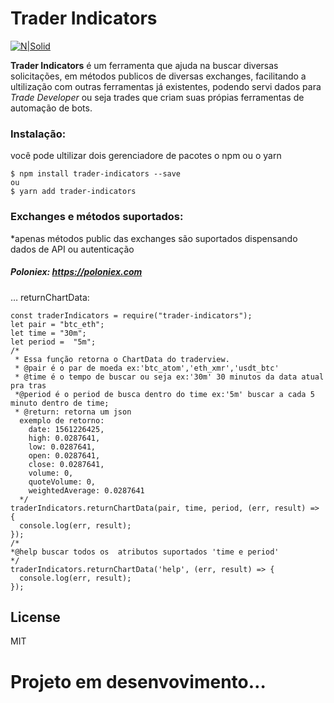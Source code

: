 <h1><a id="Trader_Indicators_0"></a>Trader Indicators</h1>
<p><a href="https://www.npmjs.com/package/trader-indicators"><img src="http://i65.tinypic.com/2dtvm89.jpg" alt="N|Solid"></a></p>
<p><strong>Trader Indicators</strong> é um ferramenta que ajuda na buscar diversas solicitações, em métodos publicos de diversas exchanges, facilitando a ultilização com outras ferramentas já existentes, podendo servi dados para <em>Trade Developer</em> ou seja  trades que criam suas própias ferramentas de automação de bots.</p>
<h3><a id="Instalao_7"></a>Instalação:</h3>
<p>você pode ultilizar dois gerenciadore de pacotes o npm ou o yarn</p>
<pre><code class="language-sh">$ npm install trader-indicators --save
ou
$ yarn add trader-indicators
</code></pre>
<h3><a id="Exchanges_e_mtodos_suportados_16"></a>Exchanges e métodos suportados:</h3>
<p>*apenas métodos public das exchanges são suportados dispensando dados de API ou autenticação</p>
<h5><a id="Poloniex__httpspoloniexcom_18"></a>Poloniex:  <a href="https://poloniex.com">https://poloniex.com</a></h5>
<p>… returnChartData:</p>
<pre><code class="language-js"><span class="hljs-keyword">const</span> traderIndicators = <span class="hljs-built_in">require</span>(<span class="hljs-string">"trader-indicators"</span>);
<span class="hljs-keyword">let</span> pair = <span class="hljs-string">"btc_eth"</span>;
<span class="hljs-keyword">let</span> time = <span class="hljs-string">"30m"</span>;
<span class="hljs-keyword">let</span> period =  <span class="hljs-string">"5m"</span>;
<span class="hljs-comment">/*
 * Essa função retorna o ChartData do traderview.
 * @pair é o par de moeda ex:'btc_atom','eth_xmr','usdt_btc'
 * @time é o tempo de buscar ou seja ex:'30m' 30 minutos da data atual pra tras
 *@period é o period de busca dentro do time ex:'5m' buscar a cada 5 minuto dentro de time;
 * @return: retorna um json
  exemplo de retorno: 
    date: 1561226425,
    high: 0.0287641,
    low: 0.0287641,
    open: 0.0287641,
    close: 0.0287641,
    volume: 0,
    quoteVolume: 0,
    weightedAverage: 0.0287641
  */</span>
traderIndicators.returnChartData(pair, time, period, (err, result) =&gt; {
  <span class="hljs-built_in">console</span>.log(err, result);
});
<span class="hljs-comment">/*
*@help buscar todos os  atributos suportados 'time e period'
*/</span>
traderIndicators.returnChartData(<span class="hljs-string">'help'</span>, (err, result) =&gt; {
  <span class="hljs-built_in">console</span>.log(err, result);
});
</code></pre>
<h2><a id="License_55"></a>License</h2>
<p>MIT</p>
<h1><a id="Projeto_em_desenvovimento_61"></a>Projeto em desenvovimento…</h1>

